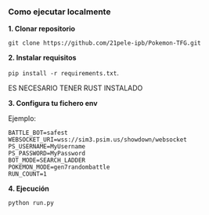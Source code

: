 ### Como ejecutar localmente

**1. Clonar repositorio**

`git clone https://github.com/21pele-ipb/Pokemon-TFG.git`

**2. Instalar requisitos**

`pip install -r requirements.txt`.

ES NECESARIO TENER RUST INSTALADO

**3. Configura tu fichero env**

Ejemplo:
```
BATTLE_BOT=safest
WEBSOCKET_URI=wss://sim3.psim.us/showdown/websocket
PS_USERNAME=MyUsername
PS_PASSWORD=MyPassword
BOT_MODE=SEARCH_LADDER
POKEMON_MODE=gen7randombattle
RUN_COUNT=1
```

**4. Ejecución**

`python run.py`